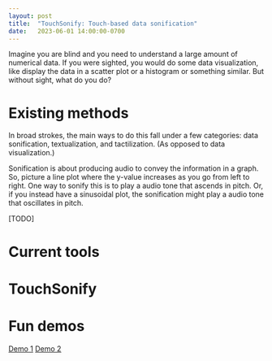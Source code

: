```yaml
---
layout: post
title:  "TouchSonify: Touch-based data sonification"
date:   2023-06-01 14:00:00-0700
---
```


Imagine you are blind and you need to understand a large amount of numerical data. If you were sighted, you would do some data visualization, like display the data in a scatter plot or a histogram or something similar. But without sight, what do you do?

# Existing methods

In broad strokes, the main ways to do this fall under a few categories: data sonification, textualization, and tactilization. (As opposed to data visualization.) 

Sonification is about producing audio to convey the information in a graph. So, picture a line plot where the y-value increases as you go from left to right. One way to sonify this is to play a audio tone that ascends in pitch. Or, if you instead have a sinusoidal plot, the sonification might play a audio tone that oscillates in pitch.

[TODO]

# Current tools

# TouchSonify

# Fun demos
[Demo 1](/assets/touchSonifyDemo1.html)
[Demo 2](/assets/touchSonifyDemo2.html)